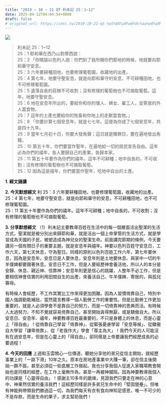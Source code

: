 ```yaml
---
title: "2019 – 10 – 21 QT 利未記 25：1~12"
date: 2025-04-12T04:04:54+0800
draft: false
# original_url: https://cmtc.tw/2019-10-21-qt-%e5%88%a9%e6%9c%aa%e8%a8%98-25%ef%bc%9a112
---
```


![](/images/qt.jpg)
> 利未記 25：1\~12  
> 25：1 耶和華在西乃山對摩西說：  
> 25：2 「你曉諭以色列人說：你們到了我所賜你們那地的時候，地就要向耶和華守安息。  
> 25：3 六年要耕種田地，也要修理葡萄園，收藏地的出產。  
> 25：4 第七年，地要守聖安息，就是向耶和華守的安息，不可耕種田地，也不可修理葡萄園。  
> 25：5 遺落自長的莊稼不可收割；沒有修理的葡萄樹也不可摘取葡萄。這年，地要守聖安息。  
> 25：6 地在安息年所出的，要給你和你的僕人、婢女、雇工人，並寄居的外人當食物。  
> 25：7 這年的土產也要給你的牲畜和你地上的走獸當食物。」  
> 25：8 「你要計算七個安息年，就是七七年。這便為你成了七個安息年，共是四十九年。  
> 25：9 當年七月初十日，你要大發角聲；這日就是贖罪日，要在遍地發出角聲。  
> 25：10 第五十年，你們要當作聖年，在遍地給一切的居民宣告自由。這年必為你們的禧年，各人要歸自己的產業，各歸本家。  
> 25：11 第五十年要作為你們的禧年。這年不可耕種；地中自長的，不可收割；沒有修理的葡萄樹也不可摘取葡萄。  
> 25：12 因為這是禧年，你們要當作聖年，吃地中自出的土產。

**1. 經文誦讀**

**2.  今天默想經文**
利 25：3 六年要耕種田地，也要修理葡萄園，收藏地的出產。  
25：4 第七年，地要守聖安息，就是向耶和華守的安息，不可耕種田地，也不可修理葡萄園。  
25：11 第五十年要作為你們的禧年。這年不可耕種；地中自長的，不可收割；沒有修理的葡萄樹也不可摘取葡萄。

**3. 分享默想經文**
（1）利未記主要教導百姓在生活中的每一個層面活出聖潔的生活方式，聖潔就是被分別出來歸耶和華，就是活出一個上帝掌管的生活方式，就是學習成為天國的子民，被塑造成為神兒女的聖潔生命。前面講完節期的條例，今天要講另一個有關日子的重要主題，就是安息年與禧年。神要以色列百姓守安息日，工作六天，第七天休息，守為聖日。同樣的原則以色列百姓工作六年，第七年要休息，因為是安息年。安息日是人要休息，安息年則是土地要休息、與家中一切的牛羊僕婢都要跟著休息。安息日不工作，但是人要經歷神會養活他，所以人的本分是安靜、休息、親近神、信靠神；安息年則更是信心的跳躍，人整年不必工作，但是要相信神會信實的利用田間自生的出產，來養活自己、牛羊僕婢、寄居的，與孤兒寡母。

有時候人會經歷，不工作其實比工作來得更加困難。因為人習慣倚靠自己，特別中國人強調勤能補拙，當然箴言教導一個人勤勞工作的重要性。但是比勤勞工作更加重要的，就是人必須學會不是靠自己的努力，而是一切倚靠神的恩典而活。有時候人太過努力，不知不覺就容易倚靠自己，甚至開始貪得無厭，或是驕傲自大。所以安息日、安息年、禧年，神要教導百姓最重要的，不只是身體上的休息，而是心靈上「得自由」！從倚靠自己學習「倚靠神」、從緊張憂慮學習「安息等候」、從驕傲自大學習「謙卑倚靠」、從「老我作大」學會「尊主為大」！我們今天的人可能沒有在過安息年，但是在心靈上的「得自由」，卻同樣是上帝要讓我們經歷成長的必要過程！

**4. 今天的回應**
上週和玉雲關心一位傳道，聽她分享他的弟兄從信主開始，就經歷事業上的「一路下滑」10年之久。原本在房地產事業中大賺一筆，卻在信主後開始一蹶不振，甚至必須從一些底層工作做起。我也分享我個人從進入家職場教會開始也是同樣的經歷，在工作上毫無作為，甚至一再被神攔阻。因為神要教導我個人的功課是「心靈得自由」！感謝主10多年的磨煉，見證我們只要走在神的心意中，神果然信實的養活我們！這經歷同樣是許多弟兄生命中的「堅固營壘」，但唯有神能夠帶領我們勝過這一切，為我們每天有衣有食向神知足感恩，唯一不可少的不是存款，而是生命的果子，求主幫助我們！
